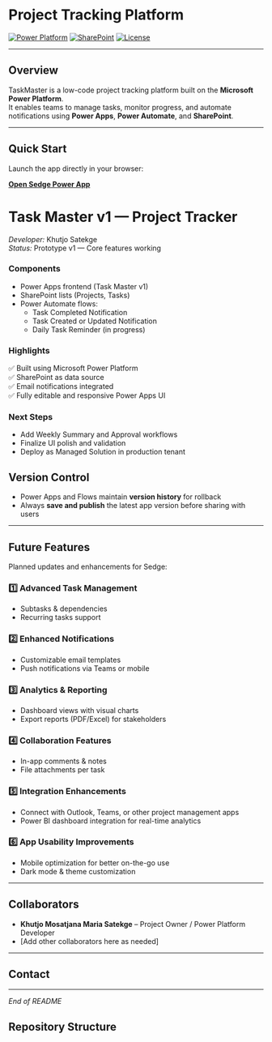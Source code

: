 # Project Tracking Platform

[![Power Platform](https://img.shields.io/badge/Microsoft-Power%20Platform-blue)](https://powerplatform.microsoft.com/)
[![SharePoint](https://img.shields.io/badge/Microsoft-SharePoint-green)](https://www.microsoft.com/en-us/microsoft-365/sharepoint/collaboration)
[![License](https://img.shields.io/badge/License-MIT-lightgrey)](LICENSE)

---

## Overview
  TaskMaster is a low-code project tracking platform built on the **Microsoft Power Platform**.  
It enables teams to manage tasks, monitor progress, and automate notifications using **Power Apps**, **Power Automate**, and **SharePoint**.

---

## Quick Start
Launch the app directly in your browser:

[**Open Sedge Power App**](https://apps.powerapps.com/play/e/default-ea5219a2-9f77-49d9-a241-c7547b01585c/a/813fb2c2-9391-4f11-b20e-d2ed80d68f51?tenantId=ea5219a2-9f77-49d9-a241-c7547b01585c&hint=0b38990b-c7dd-444a-a891-ec8f31fa2461&sourcetime=1760702750545)

# Task Master v1 — Project Tracker 
*Developer:* Khutjo Satekge  
*Status:* Prototype v1 — Core features working

### Components
- Power Apps frontend (Task Master v1)
- SharePoint lists (Projects, Tasks)
- Power Automate flows:
  - Task Completed Notification
  - Task Created or Updated Notification
  - Daily Task Reminder (in progress)

### Highlights
✅ Built using Microsoft Power Platform  
✅ SharePoint as data source  
✅ Email notifications integrated  
✅ Fully editable and responsive Power Apps UI  

### Next Steps
- Add Weekly Summary and Approval workflows  
- Finalize UI polish and validation  
- Deploy as Managed Solution in production tenant
## Version Control
- Power Apps and Flows maintain **version history** for rollback
- Always **save and publish** the latest app version before sharing with users

---

## Future Features
Planned updates and enhancements for Sedge:

### 1️⃣ Advanced Task Management
- Subtasks & dependencies
- Recurring tasks support

### 2️⃣ Enhanced Notifications
- Customizable email templates
- Push notifications via Teams or mobile

### 3️⃣ Analytics & Reporting
- Dashboard views with visual charts
- Export reports (PDF/Excel) for stakeholders

### 4️⃣ Collaboration Features
- In-app comments & notes
- File attachments per task

### 5️⃣ Integration Enhancements
- Connect with Outlook, Teams, or other project management apps
- Power BI dashboard integration for real-time analytics

### 6️⃣ App Usability Improvements
- Mobile optimization for better on-the-go use
- Dark mode & theme customization

---

## Collaborators
- **Khutjo Mosatjana Maria Satekge** – Project Owner / Power Platform Developer
- [Add other collaborators here as needed]

---

## Contact


---

*End of README*

## Repository Structure
